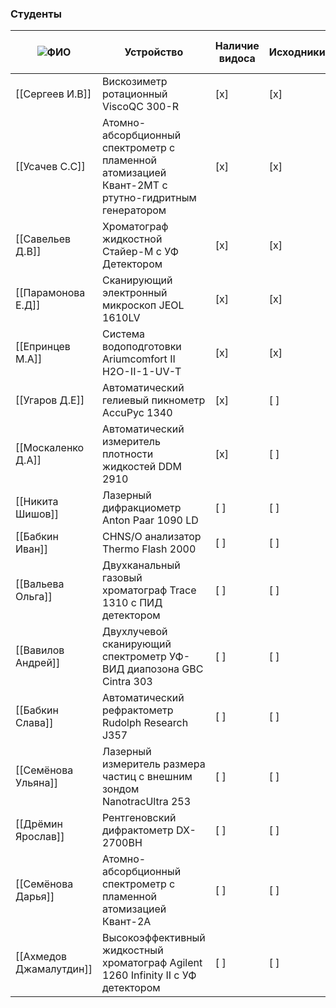 ### Студенты 

| ![](https://www.notion.so/icons/child_gray.svg)ФИО | Устройство                                                                                        | Наличие видоса | Исходники | Наличие сценария | Наличие механик | Наличие эксп. данных | Наличие 3D модели | Группа | Прогресс | Дата окончания | Картинка устройства                                                   |
| -------------------------------------------------- | ------------------------------------------------------------------------------------------------- | -------------- | --------- | ---------------- | --------------- | -------------------- | ----------------- | ------ | -------- | -------------- | --------------------------------------------------------------------- |
| [[Сергеев И.В]]                                    | Вискозиметр ротационный ViscoQC 300-R                                                             | [x]            | [x]       | [x]              | [x]             | [ ]                  | [x]               | кс-Х8  | 90       | June 30, 2024  | ![[%D0%A1%D0%B5%D1%80%D0%B3%D0%B5%D0%B5%D0%B2.png]]                   |
| [[Усачев С.С]]                                     | Атомно-абсорбционный спектрометр с пламенной атомизацией Квант-2МТ с ртутно-гидритным генератором | [x]            | [x]       | [x]              | [x]             | [ ]                  | [x]               | кс-Х6  | 90       | June 30, 2024  | ![[%D0%A3%D1%81%D0%B0%D1%87%D0%B5%D0%B2.png]]                         |
| [[Савельев Д.В]]                                   | Хроматограф жидкостной Стайер-М с УФ Детектором                                                   | [x]            | [x]       | [x]              | [ ]             | [ ]                  | [x]               | кс-Х6  | 80       | June 30, 2024  | ![[%D0%A1%D0%B0%D0%B2%D0%B5%D0%BB%D1%8C%D0%B5%D0%B2.png]]             |
| [[Парамонова Е.Д]]                                 | Сканирующий электронный микроскоп JEOL 1610LV                                                     | [x]            | [x]       | [x]              | [x]             | [x]                  | [x]               | кс-Х6  | 100      | June 30, 2024  | ![[%D0%BF%D0%B0%D1%80%D0%B0%D0%BC%D0%BE%D0%BD%D0%BE%D0%B2%D0%B0.png]] |
| [[Епринцев М.А]]                                   | Система водоподготовки Ariumcomfort II H2O-II-1-UV-T                                              | [x]            | [x]       | [x]              | [x]             | [ ]                  | [x]               | кс-Х3  | 90       | June 30, 2024  | ![[%D0%95%D0%BF%D1%80%D0%B8%D0%BD%D1%86%D0%B5%D0%B2.png]]             |
| [[Угаров Д.Е]]                                     | Автоматический гелиевый пикнометр AccuPyc 1340                                                    | [x]            | [ ]       | [x]              | [x]             | [ ]                  | [x]               | кс-Х8  | 90       | June 30, 2024  | ![[%D0%A3%D0%B3%D0%B0%D1%80%D0%BE%D0%B2.png]]                         |
| [[Москаленко Д.А]]                                 | Автоматический измеритель плотности жидкостей DDM 2910                                            | [x]            | [ ]       | [x]              | [x]             | [ ]                  | [x]               |        | 90       | June 30, 2024  | ![[%D0%9C%D0%BE%D1%81%D0%BA%D0%B0%D0%BB%D0%B5%D0%BD%D0%BA%D0%BE.png]] |
| [[Никита Шишов]]                                   | Лазерный дифракциометр Anton Paar 1090 LD                                                         | [ ]            | [ ]       | [ ]              | [ ]             | [ ]                  | [x]               |        |          |                |                                                                       |
| [[Бабкин Иван]]                                    | CHNS/O анализатор Thermo Flash 2000                                                               | [ ]            | [ ]       | [ ]              | [x]             | [ ]                  | [x]               | кс-Х3  | 5        | June 30, 2025  |                                                                       |
| [[Вальева Ольга]]                                  | Двухканальный газовый хроматограф Trace 1310 с ПИД детектором                                     | [ ]            | [ ]       | [ ]              | [ ]             | [ ]                  | [ ]               | кс-Х4  | 5        | June 30, 2025  |                                                                       |
| [[Вавилов Андрей]]                                 | Двухлучевой сканирующий спектрометр УФ-ВИД диапозона GBC Cintra 303                               | [ ]            | [ ]       | [ ]              | [ ]             | [ ]                  | [ ]               | кс-Х4  | 5        | June 30, 2025  |                                                                       |
| [[Бабкин Слава]]                                   | Автоматический рефрактометр Rudolph Research J357                                                 | [ ]            | [ ]       | [x]              | [ ]             | [ ]                  | [ ]               | кс-Х4  | 7        | June 30, 2025  |                                                                       |
| [[Семёнова Ульяна]]                                | Лазерный измеритель размера частиц с внешним зондом NanotracUltra 253                             | [ ]            | [ ]       | [x]              | [ ]             | [ ]                  | [ ]               | кс-Х6  | 10       | June 30, 2025  |                                                                       |
| [[Дрёмин Ярослав]]                                 | Рентгеновский дифрактометр DX-2700BH                                                              | [ ]            | [ ]       | [ ]              | [ ]             | [ ]                  | [ ]               | кс-Х6  | 5        | June 30, 2025  |                                                                       |
| [[Семёнова Дарья]]                                 | Атомно-абсорбционный спектрометр с пламенной атомизацией Квант-2А                                 | [ ]            | [ ]       | [x]              | [ ]             | [ ]                  | [ ]               | кс-Х3  | 5        | June 30, 2025  |                                                                       |
| [[Ахмедов Джамалутдин]]                            | Высокоэффективный жидкостный хроматограф Agilent 1260 Infinity II с УФ детектором                 | [ ]            | [ ]       | [ ]              | [ ]             | [ ]                  | [ ]               | кс-Х3  | 5        | June 30, 2025  |                                                                       |